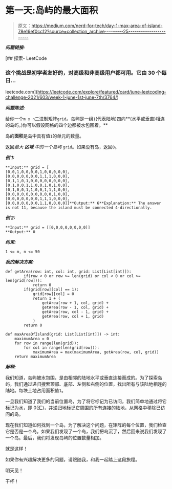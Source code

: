 # 第一天:岛屿的最大面积

> 原文：<https://medium.com/nerd-for-tech/day-1-max-area-of-island-78e16ef0cc12?source=collection_archive---------25----------------------->

***问题链接:***

[](https://leetcode.com/explore/featured/card/june-leetcoding-challenge-2021/603/week-1-june-1st-june-7th/3764/) [## 探索- LeetCode

### 这个挑战是初学者友好的，对高级和非高级用户都可用。它由 30 个每日…

leetcode.com](https://leetcode.com/explore/featured/card/june-leetcoding-challenge-2021/603/week-1-june-1st-june-7th/3764/) 

***问题陈述:***

给你一个`m x n`二进制矩阵`grid`。岛屿是一组`1`(代表陆地)四向**(水平或垂直)相连的岛屿。)你可以假设网格的四个边都被水包围着。**

岛的**面积**是岛中具有值`1`的单元的数量。

返回*最大* ***区域*** *中的一个岛屿* `grid`。如果没有岛，返回`0`。

***例 1:***

```
**Input:** grid = [
[0,0,1,0,0,0,0,1,0,0,0,0,0],       
[0,0,0,0,0,0,0,1,1,1,0,0,0],
[0,1,1,0,1,0,0,0,0,0,0,0,0],
[0,1,0,0,1,1,0,0,1,0,1,0,0],
[0,1,0,0,1,1,0,0,1,1,1,0,0],
[0,0,0,0,0,0,0,0,0,0,1,0,0],
[0,0,0,0,0,0,0,1,1,1,0,0,0],
[0,0,0,0,0,0,0,1,1,0,0,0,0]]**Output:** 6**Explanation:** The answer is not 11, because the island must be connected 4-directionally.
```

***例 2:***

```
**Input:** grid = [[0,0,0,0,0,0,0,0]]
**Output:** 0
```

***约束:***

`1 <= m, n <= 50`

***我的解决方案:***

```
def getArea(row: int, col: int, grid: List[List[int]]):
        if(row < 0 or row >= len(grid) or col < 0 or col >= len(grid[row])):
            return 0
        if(grid[row][col] == 1):
            grid[row][col] = 0
            return 1 + (
                getArea(row + 1, col, grid) + 
                getArea(row - 1, col, grid) + 
                getArea(row, col - 1, grid) + 
                getArea(row, col + 1, grid)
            )
        return 0

def maxAreaOfIsland(grid: List[List[int]]) -> int:
    maximumArea = 0
    for row in range(len(grid)):
        for col in range(len(grid[row])):
            maximumArea = max(maximumArea, getArea(row, col, grid))
    return maximumArea
```

***解释:***

我们知道，岛屿被水包围，是由相邻的陆地水平或垂直连接而成的。为了探索岛屿，我们通过递归搜索顶部、底部、左侧和右侧的位置，找出所有与该陆地相连的陆地。每块土地占用面积值`1`。

一旦我们知道了我们的当前位置岛，为了将它标记为已访问，我们简单地通过将它标记为水，即 0(汇)，并递归地标记它周围的所有连接的陆地，从网格中移除已访问的岛。

现在我们知道如何找到一个岛，为了解决这个问题，在矩阵的每个位置，我们检查它是否是一个岛。如果我们发现了一个岛，我们把岛沉了，然后回来说我们发现了一个岛。最后，我们将发现岛屿的位置数量相加。

就是这样！

如果你有兴趣解决更多的问题，请跟随我，和我一起踏上这段旅程。

明天见！

干杯！